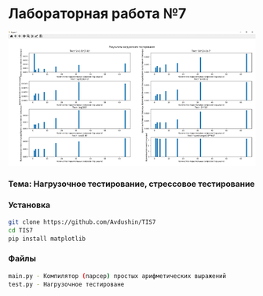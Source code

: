 # Лабораторная работа №7

![](./img/pyplot.jpg)

### Тема: Нагрузочное тестирование, стрессовое тестирование

### Установка

```bash
git clone https://github.com/Avdushin/TIS7
cd TIS7
pip install matplotlib
```

### Файлы

```bash
main.py - Компилятор (парсер) простых арифметических выражений
test.py - Нагрузочное тестироване
